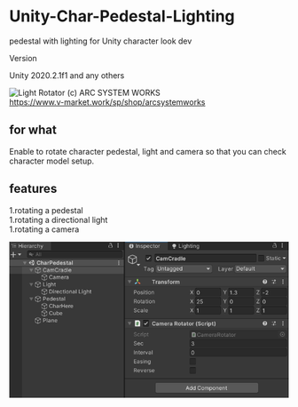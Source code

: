 # Unity-Char-Pedestal-Lighting
pedestal with lighting for Unity character look dev

Version

Unity 2020.2.1f1 and any others  

![Light Rotator](https://raw.githubusercontent.com/sayachang/Unity-Char-Pedestal-Lighting/main/Images/LightRotator.gif "light rotator")
(c) ARC SYSTEM WORKS  
https://www.v-market.work/sp/shop/arcsystemworks

## for what  
Enable to rotate character pedestal, light and camera so that you can check character model setup.

## features  
1.rotating a pedestal  
1.rotating a directional light  
1.rotating a camera  

![Attach Scripts](https://raw.githubusercontent.com/sayachang/Unity-Char-Pedestal-Lighting/main/Images/AttachScripts.png "attach scripts")


